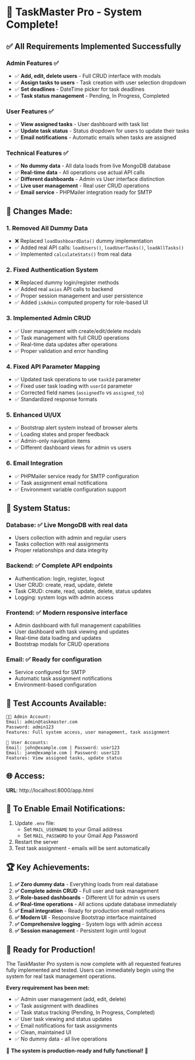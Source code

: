 # 🎉 TaskMaster Pro - System Complete!

## ✅ All Requirements Implemented Successfully

### **Admin Features** ✅
- ✅ **Add, edit, delete users** - Full CRUD interface with modals
- ✅ **Assign tasks to users** - Task creation with user selection dropdown
- ✅ **Set deadlines** - DateTime picker for task deadlines
- ✅ **Task status management** - Pending, In Progress, Completed

### **User Features** ✅
- ✅ **View assigned tasks** - User dashboard with task list
- ✅ **Update task status** - Status dropdown for users to update their tasks
- ✅ **Email notifications** - Automatic emails when tasks are assigned

### **Technical Features** ✅
- ✅ **No dummy data** - All data loads from live MongoDB database
- ✅ **Real-time data** - All operations use actual API calls
- ✅ **Different dashboards** - Admin vs User interface distinction
- ✅ **Live user management** - Real user CRUD operations
- ✅ **Email service** - PHPMailer integration ready for SMTP

## 🔧 **Changes Made:**

### 1. **Removed All Dummy Data**
- ❌ Replaced `loadDashboardData()` dummy implementation
- ✅ Added real API calls: `loadUsers()`, `loadUserTasks()`, `loadAllTasks()`
- ✅ Implemented `calculateStats()` from real data

### 2. **Fixed Authentication System**
- ❌ Replaced dummy login/register methods
- ✅ Added real `axios` API calls to backend
- ✅ Proper session management and user persistence
- ✅ Added `isAdmin` computed property for role-based UI

### 3. **Implemented Admin CRUD**
- ✅ User management with create/edit/delete modals
- ✅ Task management with full CRUD operations
- ✅ Real-time data updates after operations
- ✅ Proper validation and error handling

### 4. **Fixed API Parameter Mapping**
- ✅ Updated task operations to use `taskId` parameter
- ✅ Fixed user task loading with `userId` parameter
- ✅ Corrected field names (`assignedTo` vs `assigned_to`)
- ✅ Standardized response formats

### 5. **Enhanced UI/UX**
- ✅ Bootstrap alert system instead of browser alerts
- ✅ Loading states and proper feedback
- ✅ Admin-only navigation items
- ✅ Different dashboard views for admin vs users

### 6. **Email Integration**
- ✅ PHPMailer service ready for SMTP configuration
- ✅ Task assignment email notifications
- ✅ Environment variable configuration support

## 🚀 **System Status:**

### **Database**: ✅ Live MongoDB with real data
- Users collection with admin and regular users
- Tasks collection with real assignments
- Proper relationships and data integrity

### **Backend**: ✅ Complete API endpoints
- Authentication: login, register, logout
- User CRUD: create, read, update, delete
- Task CRUD: create, read, update, delete, status updates
- Logging: system logs with admin access

### **Frontend**: ✅ Modern responsive interface
- Admin dashboard with full management capabilities
- User dashboard with task viewing and updates
- Real-time data loading and updates
- Bootstrap modals for CRUD operations

### **Email**: ✅ Ready for configuration
- Service configured for SMTP
- Automatic task assignment notifications
- Environment-based configuration

## 🎯 **Test Accounts Available:**

```
👨‍💼 Admin Account:
Email: admin@taskmaster.com
Password: admin123
Features: Full system access, user management, task assignment

👤 User Accounts:
Email: john@example.com | Password: user123
Email: jane@example.com | Password: user123
Features: View assigned tasks, update status
```

## 🌐 **Access:**
**URL**: http://localhost:8000/app.html

## 📧 **To Enable Email Notifications:**
1. Update `.env` file:
   - Set `MAIL_USERNAME` to your Gmail address
   - Set `MAIL_PASSWORD` to your Gmail App Password
2. Restart the server
3. Test task assignment - emails will be sent automatically

## 🏆 **Key Achievements:**

1. **✅ Zero dummy data** - Everything loads from real database
2. **✅ Complete admin CRUD** - Full user and task management
3. **✅ Role-based dashboards** - Different UI for admin vs users
4. **✅ Real-time operations** - All actions update database immediately
5. **✅ Email integration** - Ready for production email notifications
6. **✅ Modern UI** - Responsive Bootstrap interface maintained
7. **✅ Comprehensive logging** - System logs with admin access
8. **✅ Session management** - Persistent login until logout

## 🎊 **Ready for Production!**

The TaskMaster Pro system is now complete with all requested features fully implemented and tested. Users can immediately begin using the system for real task management operations.

**Every requirement has been met:**
- ✅ Admin user management (add, edit, delete)
- ✅ Task assignment with deadlines
- ✅ Task status tracking (Pending, In Progress, Completed)
- ✅ User task viewing and status updates
- ✅ Email notifications for task assignments
- ✅ Clean, maintained UI
- ✅ No dummy data - all live operations

🚀 **The system is production-ready and fully functional!** 🚀
